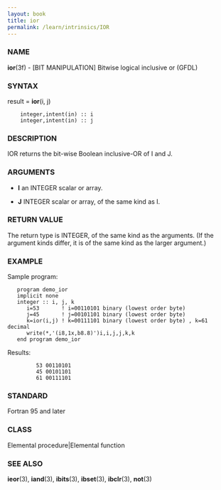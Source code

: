 ```yaml
---
layout: book
title: ior
permalink: /learn/intrinsics/IOR
---
```

### NAME

__ior__(3f) - \[BIT MANIPULATION\] Bitwise logical inclusive or
(GFDL)

### SYNTAX

result = __ior__(i, j)

```
    integer,intent(in) :: i
    integer,intent(in) :: j
```

### DESCRIPTION

IOR returns the bit-wise Boolean inclusive-OR of I and J.

### ARGUMENTS

  - __I__
    an INTEGER scalar or array.

  - __J__
    INTEGER scalar or array, of the same kind as I.

### RETURN VALUE

The return type is INTEGER, of the same kind as the arguments. (If the
argument kinds differ, it is of the same kind as the larger argument.)

### EXAMPLE

Sample program:

```
   program demo_ior
   implicit none
   integer :: i, j, k
      i=53       ! i=00110101 binary (lowest order byte)
      j=45       ! j=00101101 binary (lowest order byte)
      k=ior(i,j) ! k=00111101 binary (lowest order byte) , k=61 decimal
      write(*,'(i8,1x,b8.8)')i,i,j,j,k,k
   end program demo_ior
```

Results:

```
         53 00110101
         45 00101101
         61 00111101
```

### STANDARD

Fortran 95 and later

### CLASS

Elemental procedure\|Elemental function

### SEE ALSO

__ieor__(3), __iand__(3), __ibits__(3), __ibset__(3), __ibclr__(3),
__not__(3)
